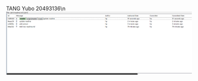 TANG Yubo 20493136\n
![Screen Cap](https://github.com/HKUSTsungod/comp3111-lab1-demo/blob/master/picture/history.png)